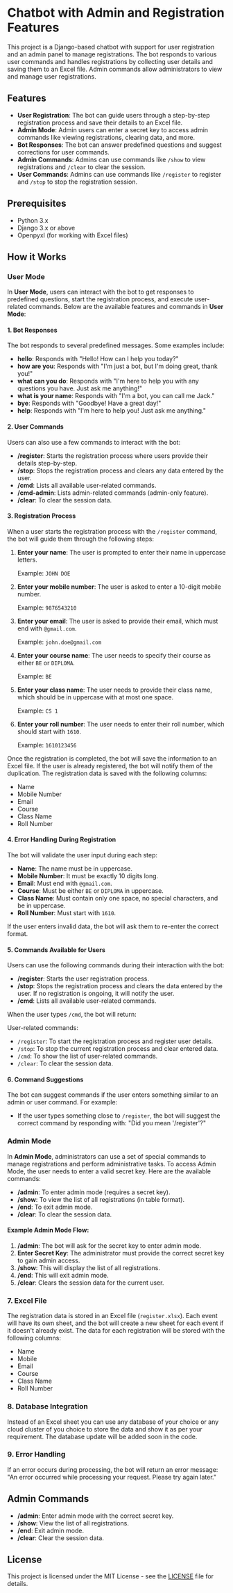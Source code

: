 # Chatbot with Admin and Registration Features

This project is a Django-based chatbot with support for user registration and an admin panel to manage registrations. The bot responds to various user commands and handles registrations by collecting user details and saving them to an Excel file. Admin commands allow administrators to view and manage user registrations.

## Features

- **User Registration**: The bot can guide users through a step-by-step registration process and save their details to an Excel file.
- **Admin Mode**: Admin users can enter a secret key to access admin commands like viewing registrations, clearing data, and more.
- **Bot Responses**: The bot can answer predefined questions and suggest corrections for user commands.
- **Admin Commands**: Admins can use commands like `/show` to view registrations and `/clear` to clear the session.
- **User Commands**: Admins can use commands like `/register` to register and `/stop` to stop the registration session.


## Prerequisites

- Python 3.x
- Django 3.x or above
- Openpyxl (for working with Excel files)

## How it Works

### User Mode

In **User Mode**, users can interact with the bot to get responses to predefined questions, start the registration process, and execute user-related commands. Below are the available features and commands in **User Mode**:

#### 1. **Bot Responses**
The bot responds to several predefined messages. Some examples include:

- **hello**: Responds with "Hello! How can I help you today?"
- **how are you**: Responds with "I'm just a bot, but I'm doing great, thank you!"
- **what can you do**: Responds with "I'm here to help you with any questions you have. Just ask me anything!"
- **what is your name**: Responds with "I'm a bot, you can call me Jack."
- **bye**: Responds with "Goodbye! Have a great day!"
- **help**: Responds with "I'm here to help you! Just ask me anything."

#### 2. **User Commands**

Users can also use a few commands to interact with the bot:

- **/register**: Starts the registration process where users provide their details step-by-step.
- **/stop**: Stops the registration process and clears any data entered by the user.
- **/cmd**: Lists all available user-related commands.
- **/cmd-admin**: Lists admin-related commands (admin-only feature).
- **/clear**: To clear the session data.

#### 3. **Registration Process**

When a user starts the registration process with the `/register` command, the bot will guide them through the following steps:

1. **Enter your name**: The user is prompted to enter their name in uppercase letters.

   Example: `JOHN DOE`

2. **Enter your mobile number**: The user is asked to enter a 10-digit mobile number.

   Example: `9876543210`

3. **Enter your email**: The user is asked to provide their email, which must end with `@gmail.com`.

   Example: `john.doe@gmail.com`

4. **Enter your course name**: The user needs to specify their course as either `BE` or `DIPLOMA`.

   Example: `BE`

5. **Enter your class name**: The user needs to provide their class name, which should be in uppercase with at most one space.

   Example: `CS 1`

6. **Enter your roll number**: The user needs to enter their roll number, which should start with `1610`.

   Example: `1610123456`

Once the registration is completed, the bot will save the information to an Excel file. If the user is already registered, the bot will notify them of the duplication. The registration data is saved with the following columns:
- Name
- Mobile Number
- Email
- Course
- Class Name
- Roll Number

#### 4. **Error Handling During Registration**

The bot will validate the user input during each step:

- **Name**: The name must be in uppercase.
- **Mobile Number**: It must be exactly 10 digits long.
- **Email**: Must end with `@gmail.com`.
- **Course**: Must be either `BE` or `DIPLOMA` in uppercase.
- **Class Name**: Must contain only one space, no special characters, and be in uppercase.
- **Roll Number**: Must start with `1610`.

If the user enters invalid data, the bot will ask them to re-enter the correct format.

#### 5. **Commands Available for Users**

Users can use the following commands during their interaction with the bot:

- **/register**: Starts the user registration process.
- **/stop**: Stops the registration process and clears the data entered by the user. If no registration is ongoing, it will notify the user.
- **/cmd**: Lists all available user-related commands.

When the user types `/cmd`, the bot will return:

User-related commands:
- `/register`: To start the registration process and register user details.
- `/stop`: To stop the current registration process and clear entered data.
- `/cmd`: To show the list of user-related commands.
- `/clear`: To clear the session data.


#### 6. **Command Suggestions**

The bot can suggest commands if the user enters something similar to an admin or user command. For example:

- If the user types something close to `/register`, the bot will suggest the correct command by responding with: "Did you mean '/register'?"

### Admin Mode

In **Admin Mode**, administrators can use a set of special commands to manage registrations and perform administrative tasks. To access Admin Mode, the user needs to enter a valid secret key. Here are the available commands:

- **/admin**: To enter admin mode (requires a secret key).
- **/show**: To view the list of all registrations (in table format).
- **/end**: To exit admin mode.
- **/clear**: To clear the session data.

#### Example Admin Mode Flow:

1. **/admin**: The bot will ask for the secret key to enter admin mode.
2. **Enter Secret Key**: The administrator must provide the correct secret key to gain admin access.
3. **/show**: This will display the list of all registrations.
4. **/end**: This will exit admin mode.
5. **/clear**: Clears the session data for the current user.

### 7. **Excel File**

The registration data is stored in an Excel file (`register.xlsx`). Each event will have its own sheet, and the bot will create a new sheet for each event if it doesn't already exist. The data for each registration will be stored with the following columns:
- Name
- Mobile
- Email
- Course
- Class Name
- Roll Number

### 8. **Database Integration**

Instead of an Excel sheet you can use any database of your choice or any cloud cluster of you choice to store the data and show it as per your requirement. The database update will be added soon in the code. 

### 9. **Error Handling**

If an error occurs during processing, the bot will return an error message: "An error occurred while processing your request. Please try again later."

## Admin Commands

- **/admin**: Enter admin mode with the correct secret key.
- **/show**: View the list of all registrations.
- **/end**: Exit admin mode.
- **/clear**: Clear the session data.

## License

This project is licensed under the MIT License - see the [LICENSE](LICENSE) file for details.
